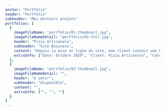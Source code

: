 ```yaml
---
anchor: "Portfolio"
header: "Portfolio"
subheader: "Mes derniers projets"
portfolios: [
  {
    imageFileName: "portfolio/01-thumbnail.jpg",
    imageFileNameDetail: "portfolio/01-full.jpg",
    header: "Pizza Artisanale",
    subheader: "Site Business",
    content: "Depuis la mise en ligne du site, mon client connait une hausse d'activité de 29%. Il peut également collecter les adresses mails de ses clients afin de les informer lors d'évènements ou d'opérations commerciales.",
    extraInfo: ["Date: Octobre 2020", "Client: Pizza Artisanale", "Catégorie: Site Business"]
  },
  {
    imageFileName: "portfolio/02-thumbnail.jpg",
    imageFileNameDetail: "",
    header: "à venir",
    subheader: "disponible",
    content: "",
    extraInfo: ["", "", ""]
  }
]
---
```


